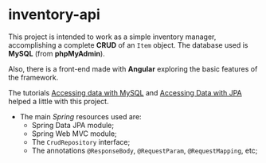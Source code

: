 # inventory-api

This project is intended to work as a simple inventory manager, accomplishing a complete **CRUD** of an `Item` object. The database used is **MySQL** (from **phpMyAdmin**).

Also, there is a front-end made with **Angular** exploring the basic features of the framework.

The tutorials [Accessing data with MySQL](http://spring.io/guides/gs/accessing-data-mysql/) and [Accessing Data with JPA
](http://spring.io/guides/gs/accessing-data-jpa/) helped a little with this project.

* The main *Spring* resources used are:
  * Spring Data JPA module;
  * Spring Web MVC module;
  * The `CrudRepository` interface;
  * The annotations `@ResponseBody`, `@RequestParam`, `@RequestMapping`, etc;
